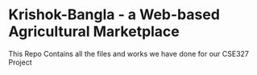 # Krishok-Bangla - a Web-based Agricultural Marketplace

This Repo Contains all the files and works we have done for our CSE327 Project
